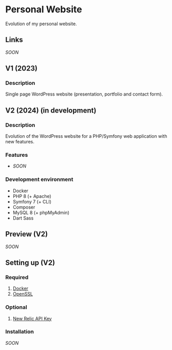 # Personal Website
Evolution of my personal website.

## Links
*SOON*

## V1 (2023)
### Description
Single page WordPress website (presentation, portfolio and contact form).

## V2 (2024) (in development)
### Description
Evolution of the WordPress website for a PHP/Symfony web application with new features.
### Features
- *SOON*
### Development environment
- Docker
- PHP 8 (+ Apache)
- Symfony 7 (+ CLI)
- Composer
- MySQL 8 (+ phpMyAdmin)
- Dart Sass

## Preview (V2)
*SOON*

## Setting up (V2)
### Required
1. [Docker](https://www.docker.com/)
2. [OpenSSL](https://www.openssl.org/)

### Optional
1. [New Relic API Key](https://newrelic.com/)

### Installation
*SOON*
